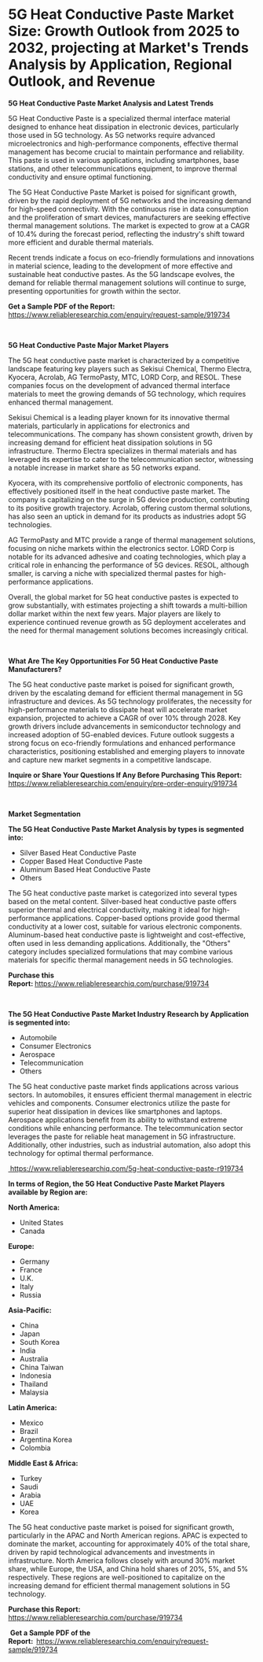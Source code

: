 <p><h1>5G Heat Conductive Paste Market Size: Growth Outlook from 2025 to 2032, projecting at Market's Trends Analysis by Application, Regional Outlook, and Revenue</h1></p><p><strong>5G Heat Conductive Paste Market Analysis and Latest Trends</strong></p>
<p><p>5G Heat Conductive Paste is a specialized thermal interface material designed to enhance heat dissipation in electronic devices, particularly those used in 5G technology. As 5G networks require advanced microelectronics and high-performance components, effective thermal management has become crucial to maintain performance and reliability. This paste is used in various applications, including smartphones, base stations, and other telecommunications equipment, to improve thermal conductivity and ensure optimal functioning.</p><p>The 5G Heat Conductive Paste Market is poised for significant growth, driven by the rapid deployment of 5G networks and the increasing demand for high-speed connectivity. With the continuous rise in data consumption and the proliferation of smart devices, manufacturers are seeking effective thermal management solutions. The market is expected to grow at a CAGR of 10.4% during the forecast period, reflecting the industry's shift toward more efficient and durable thermal materials.</p><p>Recent trends indicate a focus on eco-friendly formulations and innovations in material science, leading to the development of more effective and sustainable heat conductive pastes. As the 5G landscape evolves, the demand for reliable thermal management solutions will continue to surge, presenting opportunities for growth within the sector.</p></p>
<p><strong>Get a Sample PDF of the Report:&nbsp;</strong> <a href="https://www.reliableresearchiq.com/enquiry/request-sample/919734?utm_campaign=3095&utm_medium=2&utm_source=Github&utm_content=ia&utm_term=18042025&utm_id=5g-heat-conductive-paste">https://www.reliableresearchiq.com/enquiry/request-sample/919734</a></p>
<p>&nbsp;</p>
<p><strong>5G Heat Conductive Paste Major Market Players</strong></p>
<p><p>The 5G heat conductive paste market is characterized by a competitive landscape featuring key players such as Sekisui Chemical, Thermo Electra, Kyocera, Acrolab, AG TermoPasty, MTC, LORD Corp, and RESOL. These companies focus on the development of advanced thermal interface materials to meet the growing demands of 5G technology, which requires enhanced thermal management.</p><p>Sekisui Chemical is a leading player known for its innovative thermal materials, particularly in applications for electronics and telecommunications. The company has shown consistent growth, driven by increasing demand for efficient heat dissipation solutions in 5G infrastructure. Thermo Electra specializes in thermal materials and has leveraged its expertise to cater to the telecommunication sector, witnessing a notable increase in market share as 5G networks expand.</p><p>Kyocera, with its comprehensive portfolio of electronic components, has effectively positioned itself in the heat conductive paste market. The company is capitalizing on the surge in 5G device production, contributing to its positive growth trajectory. Acrolab, offering custom thermal solutions, has also seen an uptick in demand for its products as industries adopt 5G technologies.</p><p>AG TermoPasty and MTC provide a range of thermal management solutions, focusing on niche markets within the electronics sector. LORD Corp is notable for its advanced adhesive and coating technologies, which play a critical role in enhancing the performance of 5G devices. RESOL, although smaller, is carving a niche with specialized thermal pastes for high-performance applications.</p><p>Overall, the global market for 5G heat conductive pastes is expected to grow substantially, with estimates projecting a shift towards a multi-billion dollar market within the next few years. Major players are likely to experience continued revenue growth as 5G deployment accelerates and the need for thermal management solutions becomes increasingly critical.</p></p>
<p>&nbsp;</p>
<p><strong>What Are The Key Opportunities For 5G Heat Conductive Paste Manufacturers?</strong></p>
<p><p>The 5G heat conductive paste market is poised for significant growth, driven by the escalating demand for efficient thermal management in 5G infrastructure and devices. As 5G technology proliferates, the necessity for high-performance materials to dissipate heat will accelerate market expansion, projected to achieve a CAGR of over 10% through 2028. Key growth drivers include advancements in semiconductor technology and increased adoption of 5G-enabled devices. Future outlook suggests a strong focus on eco-friendly formulations and enhanced performance characteristics, positioning established and emerging players to innovate and capture new market segments in a competitive landscape.</p></p>
<p><strong>Inquire or Share Your Questions If Any Before Purchasing This Report:</strong> <a href="https://www.reliableresearchiq.com/enquiry/pre-order-enquiry/919734?utm_campaign=3095&utm_medium=2&utm_source=Github&utm_content=ia&utm_term=18042025&utm_id=5g-heat-conductive-paste">https://www.reliableresearchiq.com/enquiry/pre-order-enquiry/919734</a></p>
<p>&nbsp;</p>
<p><strong>Market Segmentation</strong></p>
<p><strong>The 5G Heat Conductive Paste Market Analysis by types is segmented into:</strong></p>
<p><ul><li>Silver Based Heat Conductive Paste</li><li>Copper Based Heat Conductive Paste</li><li>Aluminum Based Heat Conductive Paste</li><li>Others</li></ul></p>
<p><p>The 5G heat conductive paste market is categorized into several types based on the metal content. Silver-based heat conductive paste offers superior thermal and electrical conductivity, making it ideal for high-performance applications. Copper-based options provide good thermal conductivity at a lower cost, suitable for various electronic components. Aluminum-based heat conductive paste is lightweight and cost-effective, often used in less demanding applications. Additionally, the "Others" category includes specialized formulations that may combine various materials for specific thermal management needs in 5G technologies.</p></p>
<p><strong>Purchase this Report:&nbsp;</strong><a href="https://www.reliableresearchiq.com/purchase/919734?utm_campaign=3095&utm_medium=2&utm_source=Github&utm_content=ia&utm_term=18042025&utm_id=5g-heat-conductive-paste">https://www.reliableresearchiq.com/purchase/919734</a></p>
<p>&nbsp;</p>
<p><strong>The 5G Heat Conductive Paste Market Industry Research by Application is segmented into:</strong></p>
<p><ul><li>Automobile</li><li>Consumer Electronics</li><li>Aerospace</li><li>Telecommunication</li><li>Others</li></ul></p>
<p><p>The 5G heat conductive paste market finds applications across various sectors. In automobiles, it ensures efficient thermal management in electric vehicles and components. Consumer electronics utilize the paste for superior heat dissipation in devices like smartphones and laptops. Aerospace applications benefit from its ability to withstand extreme conditions while enhancing performance. The telecommunication sector leverages the paste for reliable heat management in 5G infrastructure. Additionally, other industries, such as industrial automation, also adopt this technology for optimal thermal performance.</p></p>
<p><a href="https://www.reliableresearchiq.com/5g-heat-conductive-paste-r919734?utm_campaign=3095&utm_medium=2&utm_source=Github&utm_content=ia&utm_term=18042025&utm_id=5g-heat-conductive-paste">&nbsp;https://www.reliableresearchiq.com/5g-heat-conductive-paste-r919734</a></p>
<p><strong>In terms of Region, the 5G Heat Conductive Paste Market Players available by Region are:</strong></p>
<p>
    <p> <strong> North America: </strong>
        <ul>
            <li>United States</li>
            <li>Canada</li>
        </ul>
        </p> 
    <p> <strong> Europe: </strong>
        <ul>
            <li>Germany</li>
            <li>France</li>
            <li>U.K.</li>
            <li>Italy</li>
            <li>Russia</li>
        </ul>
        </p> 
    <p> <strong> Asia-Pacific: </strong>
        <ul>
            <li>China</li>
            <li>Japan</li>
            <li>South Korea</li>
            <li>India</li>
            <li>Australia</li>
            <li>China Taiwan</li>
            <li>Indonesia</li>
            <li>Thailand</li>
            <li>Malaysia</li>
        </ul>
        </p> 
    <p> <strong> Latin America: </strong>
        <ul>
            <li>Mexico</li>
            <li>Brazil</li>
            <li>Argentina Korea</li>
            <li>Colombia</li>
        </ul>
        </p> 
    <p> <strong> Middle East & Africa: </strong>
        <ul>
            <li>Turkey</li>
            <li>Saudi</li>
            <li>Arabia</li>
            <li>UAE</li>
            <li>Korea</li>
        </ul>
    </p>
    </p>
<p><p>The 5G heat conductive paste market is poised for significant growth, particularly in the APAC and North American regions. APAC is expected to dominate the market, accounting for approximately 40% of the total share, driven by rapid technological advancements and investments in infrastructure. North America follows closely with around 30% market share, while Europe, the USA, and China hold shares of 20%, 5%, and 5% respectively. These regions are well-positioned to capitalize on the increasing demand for efficient thermal management solutions in 5G technology.</p></p>
<p><strong>Purchase this Report: </strong><a href="https://www.reliableresearchiq.com/purchase/919734?utm_campaign=3095&utm_medium=2&utm_source=Github&utm_content=ia&utm_term=18042025&utm_id=5g-heat-conductive-paste">https://www.reliableresearchiq.com/purchase/919734</a></p>
<p>&nbsp;<strong>Get a Sample PDF of the Report:&nbsp;&nbsp;</strong><a href="https://www.reliableresearchiq.com/enquiry/request-sample/919734?utm_campaign=3095&utm_medium=2&utm_source=Github&utm_content=ia&utm_term=18042025&utm_id=5g-heat-conductive-paste">https://www.reliableresearchiq.com/enquiry/request-sample/919734</a></p>
<p><strong></strong></p>
<p><p></p><p></p><p></p></p>